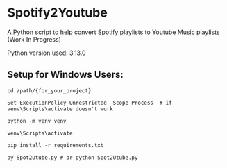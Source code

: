 # Spotify2Youtube

A Python script to help convert Spotify playlists to Youtube Music playlists (Work In Progress)

Python version used: 3.13.0

## Setup for Windows Users:

```
cd /path/{for_your_project}

Set-ExecutionPolicy Unrestricted -Scope Process  # if venv\Scripts\activate doesn't work

python -m venv venv

venv\Scripts\activate

pip install -r requirements.txt

py Spot2Utube.py # or python Spot2Utube.py
```
